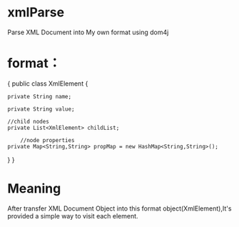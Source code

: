 # xmlParse
Parse XML Document into My own format using dom4j

# format：
{
public class XmlElement {

	private String name; 
	
	private String value;

	//child nodes
	private List<XmlElement> childList;
	
        //node properties
	private Map<String,String> propMap = new HashMap<String,String>(); 
}
}
# Meaning
After transfer XML Document Object into this format object(XmlElement),It's provided a simple way to visit each element.

